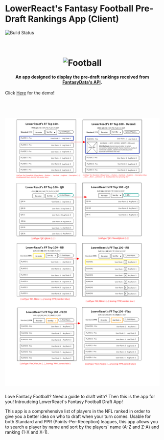 # LowerReact's Fantasy Football Pre-Draft Rankings App (Client)

![Build Status](https://travis-ci.org/thinkful-ei22/bgraham-ff-rankings-client.svg?branch=master)



<h1 align="center">
  <br>
  <img src="https://github.com/thinkful-ei22/bgraham-ff-rankings-client/blob/master/public/Football.ico" alt="Football" width="160">
</h1>

<h4 align="center">An app designed to display the pre-draft rankings received from <a href="https://fantasydata.com/" target="_blank">FantasyData's API</a>.</h4>


Click <a href="https://floating-mesa-73214.herokuapp.com/" target="_blank">Here</a> for the demo!
<h1 align="center">
  <br>
  <img src="https://github.com/thinkful-ei22/bgraham-ff-rankings-client/blob/master/public/FF-App%20Wirefame.png" alt="App-Wireframe">
</h1>

Love Fantasy Football? Need a guide to draft with? Then this is the app for you! Introudcing LowerReact's Fantasy Football Draft App! 

This app is a comprehensive list of players in the NFL ranked in order to give you a better idea on who to draft when your turn comes. Usable for both Standard and PPR (Points-Per-Reception) leagues, this app allows you to search a player by name and sort by the players' name (A-Z and Z-A) and ranking (1-X and X-1).